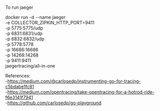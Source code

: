 To run jaeger  

docker run -d --name jaeger \
  -e COLLECTOR_ZIPKIN_HTTP_PORT=9411 \
  -p 5775:5775/udp \
  -p 6831:6831/udp \
  -p 6832:6832/udp \
  -p 5778:5778 \
  -p 16686:16686 \
  -p 14268:14268 \
  -p 9411:9411 \
  jaegertracing/all-in-one  

  References:  
  -https://medium.com/@carlosedp/instrumenting-go-for-tracing-c5bdabe1fc81  
  -https://medium.com/opentracing/take-opentracing-for-a-hotrod-ride-f6e3141f7941  
  -https://github.com/carlosedp/go-playground